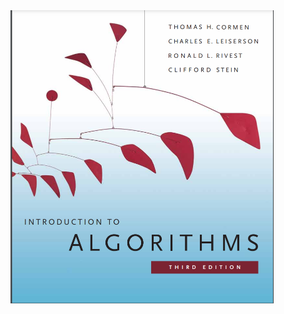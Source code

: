 <img src="Readme.assets/image-20210830184337519.png" alt="image-20210830184337519" style="zoom:50%;" />

